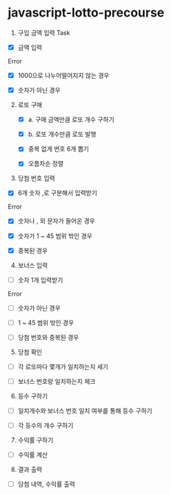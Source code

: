 # javascript-lotto-precourse

1. 구입 금액 입력
Task
- [x] 금액 입력

Error
- [x] 1000으로 나누어떨어지지 않는 경우
- [x] 숫자가 아닌 경우


2. 로또 구매
    - [x] a. 구매 금액만큼 로또 개수 구하기
    - [x] b. 로또 개수만큼 로또 발행
    - [x] 중복 없게 번호 6개 뽑기
    - [x] 오름차순 정렬


3. 당첨 번호 입력
- [x] 6개 숫자 ,로 구분해서 입력받기

Error
- [x] 숫자나 , 외 문자가 들어온 경우
- [x] 숫자가 1 ~ 45 범위 밖인 경우
- [x] 중복된 경우


4. 보너스 입력
- [ ] 숫자 1개 입력받기

Error
- [ ] 숫자가 아닌 경우
- [ ] 1 ~ 45 범위 밖인 경우
- [ ] 당첨 번호와 중복된 경우


5. 당첨 확인
- [ ] 각 로또마다 몇개가 일치하는지 세기
- [ ] 보너스 번호랑 일치하는지 체크


6. 등수 구하기
- [ ] 일치개수와 보너스 번호 일치 여부를 통해 등수 구하기
- [ ] 각 등수의 개수 구하기


7. 수익률 구하기
- [ ] 수익률 계산


8. 결과 출력
- [ ] 당첨 내역, 수익률 출력